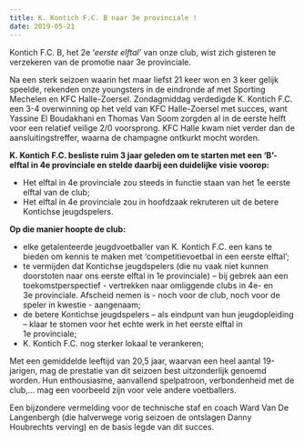 ```yaml
---
title: K. Kontich F.C. B naar 3e provinciale ! 
date: 2019-05-21
---
```

<p>Kontich F.C. B, het 2e &lsquo;<em>eerste elftal&rsquo;</em> van onze club, wist zich gisteren te verzekeren van de promotie naar 3e provinciale.</p>
<p>Na een sterk seizoen waarin het maar liefst 21 keer won en 3 keer gelijk speelde, rekenden onze youngsters in de eindronde af met Sporting Mechelen en KFC Halle-Zoersel. Zondagmiddag verdedigde K. Kontich F.C. een 3-4 overwinning op het veld van KFC Halle-Zoersel met succes, want Yassine El Boudakhani en Thomas Van Soom zorgden al in de eerste helft voor een relatief veilige 2/0 voorsprong. KFC Halle kwam niet verder dan de aansluitingstreffer, waarna de champagne ontkurkt mocht worden.</p>
<p><strong>K. Kontich F.C. besliste ruim 3 jaar geleden om te starten met een &lsquo;B&rsquo;-elftal in 4e provinciale en stelde daarbij een duidelijke visie voorop:</strong></p>
<ul>
  <li>Het elftal in 4e&nbsp;provinciale zou steeds in functie staan van het 1e&nbsp;eerste elftal van de club;</li>
  <li>Het elftal in 4e&nbsp;provinciale zou in hoofdzaak rekruteren uit de betere Kontichse jeugdspelers.</li>
</ul>
<p><strong>Op die manier hoopte de club:</strong></p>
<ul>
  <li>elke getalenteerde jeugdvoetballer van K. Kontich F.C. een kans te bieden om kennis te maken met &lsquo;competitievoetbal in een eerste elftal&rsquo;;</li>
  <li>te vermijden dat Kontichse jeugdspelers (die nu vaak niet kunnen doorstoten naar ons eerste elftal in 1e&nbsp;provinciale) &ndash; bij gebrek aan een toekomstperspectief - vertrekken naar omliggende clubs in 4e- en 3e&nbsp;provinciale. Afscheid nemen is - noch voor de club, noch voor de speler in kwestie - aangenaam;</li>
  <li>de betere Kontichse jeugdspelers &ndash; als eindpunt van hun jeugdopleiding &ndash; klaar te stomen voor het echte werk in het eerste&nbsp;elftal in 1e&nbsp;provinciale;</li>
  <li>K. Kontich F.C. nog sterker lokaal te verankeren;</li>
</ul>
<p>Met een gemiddelde leeftijd van 20,5 jaar, waarvan een heel aantal 19-jarigen, mag de prestatie van dit seizoen best uitzonderlijk genoemd worden. Hun enthousiasme, aanvallend spelpatroon, verbondenheid met de club,&hellip; mag een voorbeeld zijn voor vele andere voetballers.</p>
<p>Een bijzondere vermelding voor de technische staf en coach Ward Van De Langenbergh (die halverwege vorig seizoen de ontslagen Danny Houbrechts verving) en de basis legde van dit succes.</p>